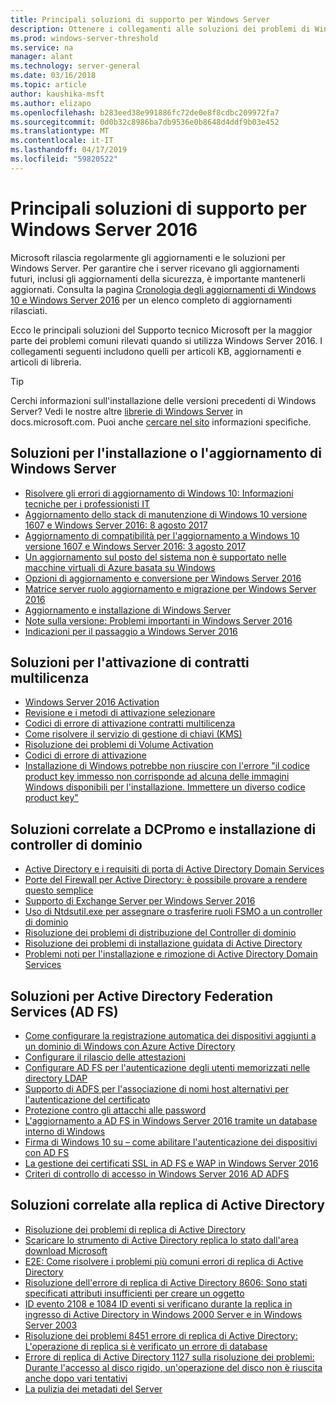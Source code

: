 ```yaml
---
title: Principali soluzioni di supporto per Windows Server
description: Ottenere i collegamenti alle soluzioni dei problemi di Windows Server
ms.prod: windows-server-threshold
ms.service: na
manager: alant
ms.technology: server-general
ms.date: 03/16/2018
ms.topic: article
author: kaushika-msft
ms.author: elizapo
ms.openlocfilehash: b283eed38e991886fc72de0e8f8cdbc209972fa7
ms.sourcegitcommit: 0d0b32c8986ba7db9536e0b8648d4ddf9b03e452
ms.translationtype: MT
ms.contentlocale: it-IT
ms.lasthandoff: 04/17/2019
ms.locfileid: "59820522"
---
```

# <a name="top-support-solutions-for-windows-server-2016"></a>Principali soluzioni di supporto per Windows Server 2016

Microsoft rilascia regolarmente gli aggiornamenti e le soluzioni per Windows Server. Per garantire che i server ricevano gli aggiornamenti futuri, inclusi gli aggiornamenti della sicurezza, è importante mantenerli aggiornati. Consulta la pagina [Cronologia degli aggiornamenti di Windows 10 e Windows Server 2016](https://support.microsoft.com/en-us/help/4000825/windows-10-windows-server-2016-update-history) per un elenco completo di aggiornamenti rilasciati.

Ecco le principali soluzioni del Supporto tecnico Microsoft per la maggior parte dei problemi comuni rilevati quando si utilizza Windows Server 2016. I collegamenti seguenti includono quelli per articoli KB, aggiornamenti e articoli di libreria.

>[!TIP]
> Cerchi informazioni sull'installazione delle versioni precedenti di Windows Server? Vedi le nostre altre [librerie di Windows Server](/previous-versions/windows/) in docs.microsoft.com. Puoi anche [cercare nel sito](https://docs.microsoft.com/search/index?search=Windows+Server&dataSource=previousVersions) informazioni specifiche.

## <a name="solutions-for-installing-or-upgrading-windows-server"></a>Soluzioni per l'installazione o l'aggiornamento di Windows Server

- [Risolvere gli errori di aggiornamento di Windows 10: Informazioni tecniche per i professionisti IT](\windows\deployment\upgrade\resolve-windows-10-upgrade-errors)
- [Aggiornamento dello stack di manutenzione di Windows 10 versione 1607 e Windows Server 2016: 8 agosto 2017](https://support.microsoft.com/en-US/help/4035631)
- [Aggiornamento di compatibilità per l'aggiornamento a Windows 10 versione 1607 e Windows Server 2016: 3 agosto 2017](https://support.microsoft.com/en-US/help/4033524)
- [Un aggiornamento sul posto del sistema non è supportato nelle macchine virtuali di Azure basata su Windows](https://support.microsoft.com/en-US/help/4014997)
- [Opzioni di aggiornamento e conversione per Windows Server 2016](..\get-started\supported-upgrade-paths.md)
- [Matrice server ruolo aggiornamento e migrazione per Windows Server 2016](..\get-started\server-role-upgradeability-table.md)
- [Aggiornamento e installazione di Windows Server](..\get-started\installation-and-upgrade.md)
- [Note sulla versione: Problemi importanti in Windows Server 2016](..\get-started\windows-server-2016-ga-release-notes.md)
- [Indicazioni per il passaggio a Windows Server 2016](..\get-started\recommendations-moving-to-server2016.md)

## <a name="solutions-for-volume-activation"></a>Soluzioni per l'attivazione di contratti multilicenza
- [Windows Server 2016 Activation](../get-started/server-2016-activation.md)
- [Revisione e i metodi di attivazione selezionare](https://technet.microsoft.com/library/jj134256(ws.11).aspx)
- [Codici di errore di attivazione contratti multilicenza](https://technet.microsoft.com/library/dn502528.aspx)
- [Come risolvere il servizio di gestione di chiavi (KMS)](https://technet.microsoft.com/library/ee939272.aspx)
- [Risoluzione dei problemi di Volume Activation](https://technet.microsoft.com/library/ff793439.aspx)
- [Codici di errore di attivazione](https://technet.microsoft.com/library/ff793399.aspx)
- [Installazione di Windows potrebbe non riuscire con l'errore "il codice product key immesso non corrisponde ad alcuna delle immagini Windows disponibili per l'installazione. Immettere un diverso codice product key"](https://support.microsoft.com/help/2796988/windows-8-or-windows-server-2012-installation-may-fail-with-error-mess)

## <a name="solutions-related-to-dcpromo-and-installing-domain-controllers"></a>Soluzioni correlate a DCPromo e installazione di controller di dominio
- [Active Directory e i requisiti di porta di Active Directory Domain Services](https://technet.microsoft.com/library/dd772723(v=ws.10).aspx)
- [Porte del Firewall per Active Directory: è possibile provare a rendere questo semplice](http://blogs.msmvps.com/acefekay/2011/11/01/active-directory-firewall-ports-let-s-try-to-make-this-simple/)
- [Supporto di Exchange Server per Windows Server 2016](https://technet.microsoft.com/library/ff728623(v=exchg.150).aspx)
- [Uso di Ntdsutil.exe per assegnare o trasferire ruoli FSMO a un controller di dominio](https://support.microsoft.com/kb/255504)
- [Risoluzione dei problemi di distribuzione del Controller di dominio](../identity/ad-ds/deploy/troubleshooting-domain-controller-deployment.md)
- [Risoluzione dei problemi di installazione guidata di Active Directory](https://msdn.microsoft.com/library/bb727058.aspx)
- [Problemi noti per l'installazione e rimozione di Active Directory Domain Services](https://technet.microsoft.com/library/cc754463(v=ws.10).aspx)

## <a name="solutions-for-active-directory-federation-services-ad-fs"></a>Soluzioni per Active Directory Federation Services (AD FS)
- [Come configurare la registrazione automatica dei dispositivi aggiunti a un dominio di Windows con Azure Active Directory](/azure/active-directory/active-directory-conditional-access-automatic-device-registration-setup)
- [Configurare il rilascio delle attestazioni](/azure/active-directory/device-management-hybrid-azuread-joined-devices-setup#step-2-setup-issuance-of-claims)
- [Configurare AD FS per l'autenticazione degli utenti memorizzati nelle directory LDAP](../identity/ad-fs/operations/configure-ad-fs-to-authenticate-users-stored-in-ldap-directories.md)
- [Supporto di ADFS per l'associazione di nomi host alternativi per l'autenticazione del certificato](../identity/ad-fs/operations/ad-fs-support-for-alternate-hostname-binding-for-certificate-authentication.md)
- [Protezione contro gli attacchi alle password](https://blogs.technet.microsoft.com/tspring/2017/01/20/federated-to-microsoft-cloud-and-account-lockouts/)
- [L'aggiornamento a AD FS in Windows Server 2016 tramite un database interno di Windows](../identity/ad-fs/deployment/upgrading-to-ad-fs-in-windows-server-2016.md)
- [Firma di Windows 10 su – come abilitare l'autenticazione dei dispositivi con AD FS](../identity/ad-fs/operations/configure-device-based-conditional-access-on-premises.md)
- [La gestione dei certificati SSL in AD FS e WAP in Windows Server 2016](../identity/ad-fs/operations/manage-ssl-certificates-ad-fs-wap-2016.md)
- [Criteri di controllo di accesso in Windows Server 2016 AD ADFS](../identity/ad-fs/operations/access-control-policies-in-ad-fs.md)

## <a name="solutions-related-to-active-directory-replication"></a>Soluzioni correlate alla replica di Active Directory

- [Risoluzione dei problemi di replica di Active Directory](../identity/ad-ds/manage/troubleshoot/troubleshooting-active-directory-replication-problems.md)
- [Scaricare lo strumento di Active Directory replica lo stato dall'area download Microsoft](https://www.microsoft.com/en-in/download/details.aspx?id=30005)
- [E2E: Come risolvere i problemi più comuni errori di replica di Active Directory](https://support.microsoft.com/kb/3108513)
- [Risoluzione dell'errore di replica di Active Directory 8606: Sono stati specificati attributi insufficienti per creare un oggetto](https://support.microsoft.com/kb/2028495)
- [ID evento 2108 e 1084 ID eventi si verificano durante la replica in ingresso di Active Directory in Windows 2000 Server e in Windows Server 2003](https://support.microsoft.com/kb/837932)
- [Risoluzione dei problemi 8451 errore di replica di Active Directory: L'operazione di replica si è verificato un errore di database](https://support.microsoft.com/kb/2645996)
- [Errore di replica di Active Directory 1127 sulla risoluzione dei problemi: Durante l'accesso al disco rigido, un'operazione del disco non è riuscita anche dopo vari tentativi](https://support.microsoft.com/kb/2025726)
- [La pulizia dei metadati del Server](https://technet.microsoft.com/library/cc816907.aspx)